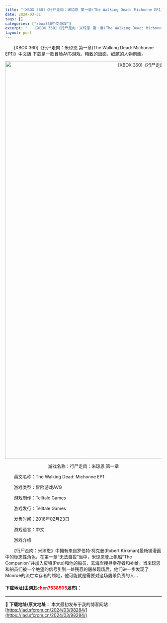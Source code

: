 ```yaml
---
title: "[XBOX 360]《行尸走肉：米琼恩 第一章(The Walking Dead: Michonne EP1)》中文版 下载"
date: 2024-03-31
tags: []
categories: ["xbox360中文游戏"]
excerpt: "　　[XBOX 360]《行尸走肉：米琼恩 第一章(The Walking Dead: Michonne EP1)》中文版 下载是一款冒险AVG游戏，精致的画面，细腻的人物刻画。 游戏名称：行尸走肉：米琼恩 第一章 　　英文名称：The Walking Dead: Michonne EP1 　　游戏&hellip;"
layout: post
---
```


 <p>　　[XBOX 360]《行尸走肉：米琼恩 第一章(The Walking Dead: Michonne EP1)》中文版 下载是一款冒险AVG游戏，精致的画面，细腻的人物刻画。</p> <p align="center"><img align="" border="0" src="https://lad.sfcrom.cn/wp-content/uploads/2024/03/20240330_66083ff45c63f.webp" width="1280" alt="[XBOX 360]《行尸走肉：米琼恩 第一章(The Walking Dead: Michonne EP1)》中文版 下载" /></p> <p align="center">游戏名称：行尸走肉：米琼恩 第一章</p> <p>　　英文名称：The Walking Dead: Michonne EP1</p> <p>　　游戏类型：冒险游戏AVG</p> <p>　　游戏制作：Telltale Games</p> <p>　　游戏发行：Telltale Games</p> <p>　　发售时间：2016年02月23日</p> <p>　　游戏语言：中文</p> <p>　　游戏介绍</p> <p>　　《行尸走肉：米琼恩》中拥有来自罗伯特&middot;柯克曼(Robert Kirkman)最畅销漫画中的标志性角色，在第一章&ldquo;无法自拔&rdquo;当中，米琼恩登上帆船&ldquo;The Companion&rdquo;并加入皮特(Pete)和他的船员，去海岸搜寻幸存者和补给。当米琼恩和船员们被一个绝望的信号引到一处残忍的屠杀现场后，他们进一步发现了Monroe的流亡幸存者的领地，他可能就是需要对这场屠杀负责的人&hellip;</p> <p><h4>下载地址(由网友<font color="red">chen7538505</font>发布)：</h4></p> 

---
📖 **下载地址/原文地址：** 本文最初发布于我的博客网站：[https://lad.sfcrom.cn/2024/03/98284/](https://lad.sfcrom.cn/2024/03/98284/)
